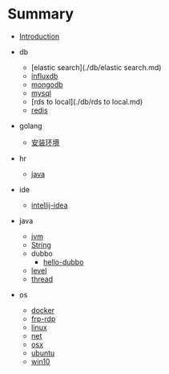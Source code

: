 # Summary
- [Introduction](README.md)

- db
  - [elastic search](./db/elastic search.md)
  - [influxdb](./db/influxdb.md)
  - [mongodb](./db/mongodb.md)
  - [mysql](./db/mysql.md)
  - [rds to local](./db/rds to local.md)
  - [redis](./db/redis.md)
- golang
  - [安装环境](./golang/安装环境.md)
- hr
  - [java](./hr/java.md)
- ide
  - [intellij-idea](./ide/intellij-idea.md)
- java
  - [jvm](./java/jvm.md)
  - [String](./java/String.md)
  - dubbo
    - [hello-dubbo](./java/dubbo/hello-dubbo.md)
  - [level](./java/level.md)
  - [thread](./java/thread.md)
- os
  - [docker](./os/docker.md)
  - [frp-rdp](./os/frp-rdp.md)
  - [linux](./os/linux.md)
  - [net](./os/net.md)
  - [osx](./os/osx.md)
  - [ubuntu](./os/ubuntu.md)
  - [win10](./os/win10.md)
